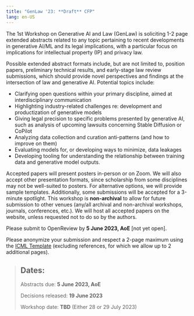 ```yaml
---
title: "GenLaw '23: **Draft** CFP"
lang: en-US
---
```


The 1st Workshop on Generative AI and Law (GenLaw) is soliciting 1-2 page extended abstracts related to any topic pertaining to recent developments in generative AI/ML and its legal implications, with a particular focus on implications for intellectual property (IP) and privacy law.

Possible extended abstract formats include, but are not limited to, position papers, preliminary technical results, and early-stage law review submissions, which should provide novel perspectives and findings at the intersection of law and generative AI. Potential topics include:

* Clarifying open questions within your primary discipline, aimed at interdisciplinary communication
* Highlighting industry-related challenges re: development and productization of generative models
* Giving legal precision to specific problems presented by generative AI, such as analysis of upcoming lawsuits concerning Stable Diffusion or CoPilot 
* Analyzing data collection and curation anti-patterns (and how to improve on them)
* Evaluating models for, or developing ways to minimize, data leakages
* Developing tooling for understanding the relationship between training data and generative model outputs.

Accepted papers will present posters in-person or on Zoom. We will also accept other presentation formats, since scholarship from some disciplines may not be well-suited to posters. For alternative options, we will provide sample templates. Additionally, some submissions will be accepted for a 3-minute spotlight. This workshop is **non-archival** to allow for future submission to other venues (any/all archival and non-archival workshops, journals, conferences, etc.). We will host all accepted papers on the website, unless requested not to do so by the authors.

Please submit to OpenReview by **5 June 2023, AoE** [not yet open].

Please anonymize your submission and respect a 2-page maximum using the [ICML Template](https://icml.cc/Conferences/2023/StyleAuthorInstructions) (excluding references, for which we allow up to 2 additional pages). 

> ## Dates:
> 
> Abstracts due: **5 June 2023, AoE**
> 
> Decisions released: **19 June 2023**
>
> Workshop date: **TBD** (Either 28 or 29 July 2023)
